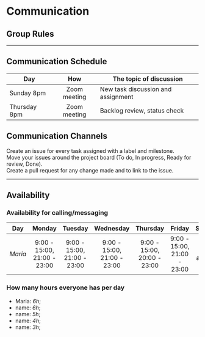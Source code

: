 # Communication

## Group Rules

<!-- any general rules you'd like to set for your group? -->

---

## Communication Schedule

| Day          |     How      | The topic of discussion            |
| ------------ | :----------: | ---------------------------------- |
| Sunday 8pm   | Zoom meeting | New task discussion and assignment |
| Thursday 8pm | Zoom meeting | Backlog review, status check       |

## Communication Channels

Create an issue for every task assigned with a label and milestone.  
Move your issues around the project board (To do, In progress, Ready for review,
Done).  
Create a pull request for any change made and to link to the issue.

---

## Availability

### Availability for calling/messaging

| Day     |           Monday            |           Tuesday           |          Wednesday          |          Thursday           |           Friday            |   Saturday    |    Sunday    |
| ------- | :-------------------------: | :-------------------------: | :-------------------------: | :-------------------------: | :-------------------------: | :-----------: | :----------: |
| _Maria_ | 9:00 - 15:00, 21:00 - 23:00 | 9:00 - 15:00, 21:00 - 23:00 | 9:00 - 15:00, 21:00 - 23:00 | 9:00 - 15:00, 20:00 - 23:00 | 9:00 - 15:00, 21:00 - 23:00 | not available | 20:00 -23:00 |

### How many hours everyone has per day

- Maria: _6h_;
- name: _6h_;
- name: _5h_;
- name: _4h_;
- name: _3h_;
